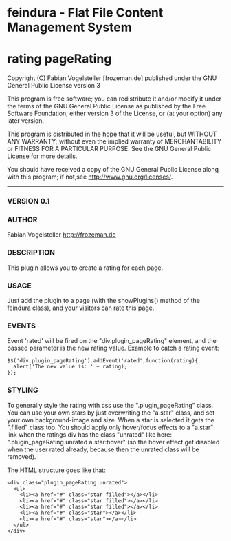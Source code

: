 feindura - Flat File Content Management System
==============================================
rating pageRating
==============================================
Copyright (C) Fabian Vogelsteller [frozeman.de]
published under the GNU General Public License version 3

This program is free software;
you can redistribute it and/or modify it under the terms of the GNU General Public License as published by
the Free Software Foundation; either version 3 of the License, or (at your option) any later version.

This program is distributed in the hope that it will be useful, but WITHOUT ANY WARRANTY;
without even the implied warranty of MERCHANTABILITY or FITNESS FOR A PARTICULAR PURPOSE.
See the GNU General Public License for more details.

You should have received a copy of the GNU General Public License along with this program;
if not,see <http://www.gnu.org/licenses/>.
_____________________________________________

### VERSION 0.1

### AUTHOR
Fabian Vogelsteller <http://frozeman.de>


### DESCRIPTION
This plugin allows you to create a rating for each page.

### USAGE
Just add the plugin to a page (with the showPlugins() method of the feindura class), and your visitors can rate this page.

### EVENTS
Event 'rated' will be fired on the "div.plugin_pageRating" element, and the passed parameter is the new rating value.
Example to catch a rating event:

    $$('div.plugin_pageRating').addEvent('rated',function(rating){
      alert('The new value is: ' + rating);
    });
    

### STYLING
To generally style the rating with css use the ".plugin_pageRating" class.
You can use your own stars by just overwriting the "a.star" class, and set your own background-image and size.
When a star is selected it gets the ".filled" class too.
You should apply only hover/focus effects to a "a.star" link when the ratings div has the class "unrated" like here:
".plugin_pageRating.unrated a.star:hover" (so the hover effect get disabled when the user rated already, because then the unrated class will be removed).

The HTML structure goes like that:

    <div class="plugin_pageRating unrated">
      <ul>
        <li><a href="#" class="star filled"></a></li>
        <li><a href="#" class="star filled"></a></li>
        <li><a href="#" class="star filled"></a></li>
        <li><a href="#" class="star"></a></li>
        <li><a href="#" class="star"></a></li>
      </ul>
    </div>